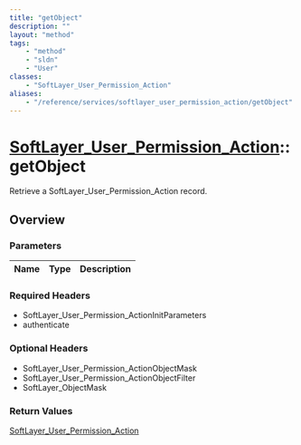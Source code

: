 ```yaml
---
title: "getObject"
description: ""
layout: "method"
tags:
    - "method"
    - "sldn"
    - "User"
classes:
    - "SoftLayer_User_Permission_Action"
aliases:
    - "/reference/services/softlayer_user_permission_action/getObject"
---
```

# [SoftLayer_User_Permission_Action](/reference/services/SoftLayer_User_Permission_Action)::getObject

Retrieve a SoftLayer_User_Permission_Action record.


## Overview 


### Parameters 
|Name | Type | Description |
| --- | --- | --- |


### Required Headers
* SoftLayer_User_Permission_ActionInitParameters
* authenticate

### Optional Headers
* SoftLayer_User_Permission_ActionObjectMask
* SoftLayer_User_Permission_ActionObjectFilter
* SoftLayer_ObjectMask

### Return Values
<a href='/reference/datatypes/SoftLayer_User_Permission_Action'>SoftLayer_User_Permission_Action </a>

